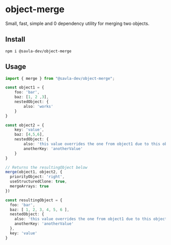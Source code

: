 # object-merge

Small, fast, simple and 0 dependency utility for merging two objects.

## Install

`npm i @savla-dev/object-merge`

## Usage

```ts
import { merge } from "@savla-dev/object-merge";

const object1 = {
    foo: 'bar',
    baz: [1, 2 ,3],
    nestedObject: {
        also: 'works'
    }
}

const object2 = {
    key: 'value',
    baz: [4,5,6],
    nestedObject: {
        also: 'this value overrides the one from object1 due to this object having priority',
        anotherKey: 'anotherValue'
    }
}

// Returns the resultingObject below
merge(object1, object2, {
  priorityObject: 'right',
  useStructuredClone: true,
  mergeArrays: true
})

const resultingObject = {
  foo: 'bar',
  baz: [ 1, 2, 3, 4, 5, 6 ],
  nestedObject: {
    also: 'this value overrides the one from object1 due to this object having priority',
    anotherKey: 'anotherValue'
  },
  key: 'value'
}
```
